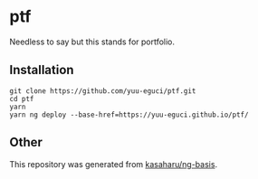# ptf

Needless to say but this stands for portfolio.

## Installation

```shell
git clone https://github.com/yuu-eguci/ptf.git
cd ptf
yarn
yarn ng deploy --base-href=https://yuu-eguci.github.io/ptf/
```

## Other

This repository was generated from [kasaharu/ng-basis](https://github.com/kasaharu/ng-basis).
